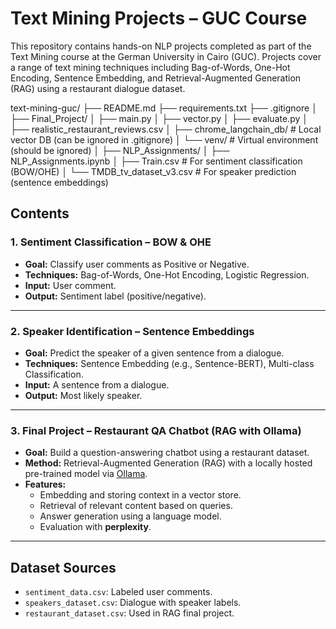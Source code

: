 # Text Mining Projects – GUC Course

This repository contains hands-on NLP projects completed as part of the Text Mining course at the German University in Cairo (GUC). Projects cover a range of text mining techniques including Bag-of-Words, One-Hot Encoding, Sentence Embedding, and Retrieval-Augmented Generation (RAG) using a restaurant dialogue dataset.

text-mining-guc/
├── README.md
├── requirements.txt
├── .gitignore
│
├── Final_Project/
│   ├── main.py
│   ├── vector.py
│   ├── evaluate.py
│   ├── realistic_restaurant_reviews.csv
│   ├── chrome_langchain_db/         # Local vector DB (can be ignored in .gitignore)
│   └── venv/                        # Virtual environment (should be ignored)
│
├── NLP_Assignments/
│   ├── NLP_Assignments.ipynb
│   ├── Train.csv                    # For sentiment classification (BOW/OHE)
│   └── TMDB_tv_dataset_v3.csv      # For speaker prediction (sentence embeddings)




## Contents

### 1. Sentiment Classification – BOW & OHE
- **Goal:** Classify user comments as Positive or Negative.
- **Techniques:** Bag-of-Words, One-Hot Encoding, Logistic Regression.
- **Input:** User comment.
- **Output:** Sentiment label (positive/negative).

---

### 2. Speaker Identification – Sentence Embeddings
- **Goal:** Predict the speaker of a given sentence from a dialogue.
- **Techniques:** Sentence Embedding (e.g., Sentence-BERT), Multi-class Classification.
- **Input:** A sentence from a dialogue.
- **Output:** Most likely speaker.

---

### 3. Final Project – Restaurant QA Chatbot (RAG with Ollama)
- **Goal:** Build a question-answering chatbot using a restaurant dataset.
- **Method:** Retrieval-Augmented Generation (RAG) with a locally hosted pre-trained model via [Ollama](https://ollama.com/).
- **Features:**
  - Embedding and storing context in a vector store.
  - Retrieval of relevant content based on queries.
  - Answer generation using a language model.
  - Evaluation with **perplexity**.

---

## Dataset Sources
- `sentiment_data.csv`: Labeled user comments.
- `speakers_dataset.csv`: Dialogue with speaker labels.
- `restaurant_dataset.csv`: Used in RAG final project.

